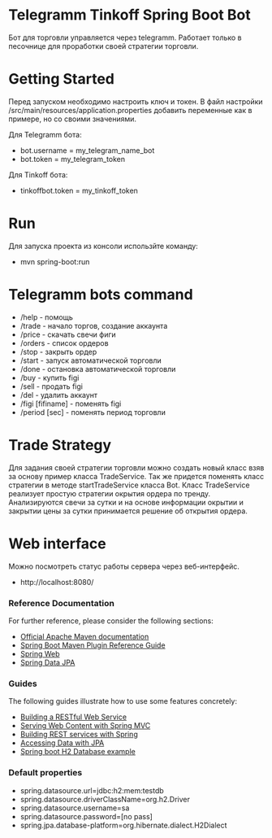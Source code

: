 # Telegramm Tinkoff Spring Boot Bot
Бот для торговли управляется через telegramm.
Работает только в песочнице для проработки своей стратегии торговли.  

# Getting Started
Перед запуском необходимо настроить ключ и токен.
В файл настройки /src/main/resources/application.properties
добавить переменные как в примере, но со своими значениями. 

Для Telegramm бота:
* bot.username = my_telegram_name_bot
* bot.token = my_telegram_token 

Для Tinkoff бота:
* tinkoffbot.token = my_tinkoff_token 

# Run 
Для запуска проекта из консоли использйте команду:
* mvn spring-boot:run

# Telegramm bots command 
* /help - помощь
* /trade - начало торгов, создание аккаунта
* /price - скачать свечи фиги
* /orders - список ордеров
* /stop - закрыть ордер
* /start - запуск автоматической торговли
* /done - остановка автоматической торговли
* /buy - купить figi
* /sell - продать figi
* /del - удалить аккаунт
* /figi [fifiname] - поменять figi
* /period [sec] - поменять период торговли

# Trade Strategy
Для задания своей стратегии торговли можно создать новый класс 
взяв за основу пример класса TradeService.
Так же придется поменять класс стратегии в методе
startTradeService класса Bot.
Класс TradeService реализует простую стратегии окрытия ордера по тренду.
Анализируются свечи за сутки и на основе информации окрытии и закрытии цены за сутки
принимается решение об открытия ордера.

# Web interface
Можно посмотреть статус работы сервера через веб-интерфейс.
* http://localhost:8080/

### Reference Documentation
For further reference, please consider the following sections:

* [Official Apache Maven documentation](https://maven.apache.org/guides/index.html)
* [Spring Boot Maven Plugin Reference Guide](https://docs.spring.io/spring-boot/docs/2.2.2.RELEASE/maven-plugin/)
* [Spring Web](https://docs.spring.io/spring-boot/docs/2.2.2.RELEASE/reference/htmlsingle/#boot-features-developing-web-applications)
* [Spring Data JPA](https://docs.spring.io/spring-boot/docs/2.2.2.RELEASE/reference/htmlsingle/#boot-features-jpa-and-spring-data)

### Guides
The following guides illustrate how to use some features concretely:

* [Building a RESTful Web Service](https://spring.io/guides/gs/rest-service/)
* [Serving Web Content with Spring MVC](https://spring.io/guides/gs/serving-web-content/)
* [Building REST services with Spring](https://spring.io/guides/tutorials/bookmarks/)
* [Accessing Data with JPA](https://spring.io/guides/gs/accessing-data-jpa/)
* [Spring boot H2 Database example](https://java2blog.com/spring-boot-h2-database/)

### Default properties
* spring.datasource.url=jdbc:h2:mem:testdb
* spring.datasource.driverClassName=org.h2.Driver
* spring.datasource.username=sa
* spring.datasource.password=[no pass]
* spring.jpa.database-platform=org.hibernate.dialect.H2Dialect

